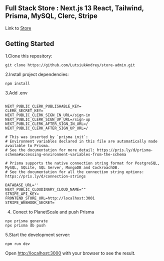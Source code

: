 ## Full Stack Store : Next.js 13 React, Tailwind, Prisma, MySQL, Clerc, Stripe

Link to   [Store](https://github.com/LutsiukAndrey/store-front) 
## Getting Started

1.Clone this repository:

```
git clone https://github.com/LutsiukAndrey/store-admin.git
```

2.Install project dependencies:
```
npm install
```
3.Add .env

```

NEXT_PUBLIC_CLERK_PUBLISHABLE_KEY=
CLERK_SECRET_KEY=
NEXT_PUBLIC_CLERK_SIGN_IN_URL=/sign-in
NEXT_PUBLIC_CLERK_SIGN_UP_URL=/sign-up
NEXT_PUBLIC_CLERK_AFTER_SIGN_IN_URL=/
NEXT_PUBLIC_CLERK_AFTER_SIGN_UP_URL=/

# This was inserted by `prisma init`:
# Environment variables declared in this file are automatically made available to Prisma.
# See the documentation for more detail: https://pris.ly/d/prisma-schema#accessing-environment-variables-from-the-schema

# Prisma supports the native connection string format for PostgreSQL, MySQL, SQLite, SQL Server, MongoDB and CockroachDB.
# See the documentation for all the connection string options: https://pris.ly/d/connection-strings

DATABASE_URL=''
NEXT_PUBLIC_CLOUDINARY_CLOUD_NAME=""
STRIPE_API_KEY=
FRONTEND_STORE_URL=http://localhost:3001
STRIPE_WEBHOOK_SECRET=
```
4. Conect to PlanetScale and push Prisma
```
npx prisma generate
npx prisma db push

```


5.Start the development server:

```
npm run dev
```
Open [http://localhost:3000](http://localhost:3000) with your browser to see the result.

